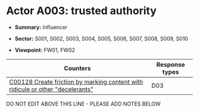 # Actor A003: trusted authority 

* **Summary:** Influencer

* **Sector:** S001, S002, S003, S004, S005, S006, S007, S008, S009, S010

* **Viewpoint:** FW01, FW02


| Counters | Response types |
| -------- | -------------- |
| [C00128 Create friction by marking content with ridicule or other "decelerants"](../../generated_pages/counters/C00128.md) | D03 |


DO NOT EDIT ABOVE THIS LINE - PLEASE ADD NOTES BELOW